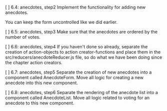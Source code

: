 [ ] 6.4: anecdotes, step2
Implement the functionality for adding new anecdotes.

You can keep the form uncontrolled like we did earlier.

[ ] 6.5: anecdotes, step3
Make sure that the anecdotes are ordered by the number of votes.

[ ] 6.6: anecdotes, step4
If you haven't done so already, separate the creation of action-objects to action creator-functions and place them in the src/reducers/anecdoteReducer.js file, so do what we have been doing since the chapter action creators.

[ ] 6.7: anecdotes, step5
Separate the creation of new anecdotes into a component called AnecdoteForm. Move all logic for creating a new anecdote into this new component.

[ ] 6.8: anecdotes, step6
Separate the rendering of the anecdote list into a component called AnecdoteList. Move all logic related to voting for an anecdote to this new component.
